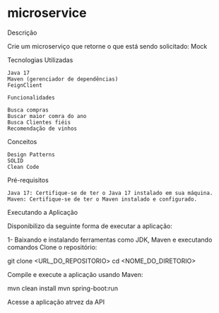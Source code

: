 # microservice

Descrição
 
Crie um microserviço que retorne o que está sendo solicitado: Mock

Tecnologias Utilizadas

    Java 17
    Maven (gerenciador de dependências)
    FeignClient

    Funcionalidades

    Busca compras
    Buscar maior comra do ano
    Busca Clientes fiéis
    Recomendação de vinhos
Conceitos

    Design Patterns
    SOLID
    Clean Code

Pré-requisitos

    Java 17: Certifique-se de ter o Java 17 instalado em sua máquina.
    Maven: Certifique-se de ter o Maven instalado e configurado.

Executando a Aplicação

Disponibilizo da seguinte forma de executar a aplicação:

1- Baixando e instalando ferramentas como JDK, Maven e executando comandos
Clone o repositório:

git clone <URL_DO_REPOSITORIO>
cd <NOME_DO_DIRETORIO>

Compile e execute a aplicação usando Maven:

mvn clean install
mvn spring-boot:run

Acesse a aplicação atrvez da API
